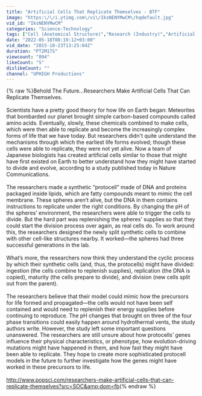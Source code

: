 ```yaml
---
title: "Artificial Cells That Replicate Themselves - BTF"
image: "https:\/\/i.ytimg.com\/vi\/IksNENYMwCM\/hqdefault.jpg"
vid_id: "IksNENYMwCM"
categories: "Science-Technology"
tags: ["Cell (Anatomical Structure)","Research (Industry)","Artificial Cell"]
date: "2022-05-18T08:19:12+03:00"
vid_date: "2015-10-23T13:25:04Z"
duration: "PT2M17S"
viewcount: "894"
likeCount: "5"
dislikeCount: ""
channel: "UPHIGH Productions"
---
```

{% raw %}Behold The Future...Researchers Make Artificial Cells That Can Replicate Themselves.<br /><br />Scientists have a pretty good theory for how life on Earth began: Meteorites that bombarded our planet brought simple carbon-based compounds called amino acids. Eventually, slowly, these chemicals combined to make cells, which were then able to replicate and become the increasingly complex forms of life that we have today. But researchers didn't quite understand the mechanisms through which the earliest life forms evolved; though these cells were able to replicate, they were not yet alive. Now a team of Japanese biologists has created artificial cells similar to those that might have first existed on Earth to better understand how they might have started to divide and evolve, according to a study published today in Nature Communications.<br /><br />The researchers made a synthetic “protocell” made of DNA and proteins packaged inside lipids, which are fatty compounds meant to mimic the cell membrane. These spheres aren’t alive, but the DNA in them contains instructions to replicate under the right conditions. By changing the pH of the spheres’ environment, the researchers were able to trigger the cells to divide. But the hard part was replenishing the spheres’ supplies so that they could start the division process over again, as real cells do. To work around this, the researchers designed the newly split synthetic cells to combine with other cell-like structures nearby. It worked—the spheres had three successful generations in the lab.<br /><br />What’s more, the researchers now think they understand the cyclic process by which their synthetic cells (and, thus, the protocells) might have divided: ingestion (the cells combine to replenish supplies), replication (the DNA is copied), maturity (the cells prepare to divide), and division (new cells split out from the parent).<br /><br />The researchers believe that their model could mimic how the precursors for life formed and propagated—the cells would not have been self contained and would need to replenish their energy supplies before continuing to reproduce. The pH changes that brought on three of the four phase transitions could easily happen around hydrothermal vents, the study authors write. However, the study left some important questions unanswered. The researchers are still unsure about how protocells’ genes influence their physical characteristics, or phenotype, how evolution-driving mutations might have happened in them, and how fast they might have been able to replicate. They hope to create more sophisticated protocell models in the future to further investigate how the genes might have worked in these precursors to life.<br /><br /><a rel="nofollow" target="blank" href="http://www.popsci.com/researchers-make-artificial-cells-that-can-replicate-themselves?src=SOC&amp;dom=fb">http://www.popsci.com/researchers-make-artificial-cells-that-can-replicate-themselves?src=SOC&amp;dom=fb</a>{% endraw %}
